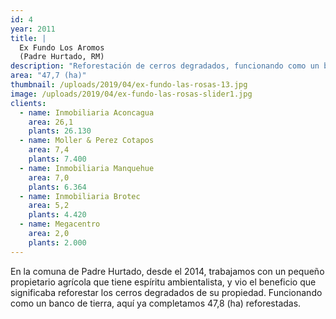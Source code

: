 ```yaml
---
id: 4
year: 2011
title: |
  Ex Fundo Los Aromos 
  (Padre Hurtado, RM)
description: "Reforestación de cerros degradados, funcionando como un banco de tierra."
area: "47,7 (ha)"
thumbnail: /uploads/2019/04/ex-fundo-las-rosas-13.jpg
image: /uploads/2019/04/ex-fundo-las-rosas-slider1.jpg
clients:
  - name: Inmobiliaria Aconcagua
    area: 26,1
    plants: 26.130
  - name: Moller & Perez Cotapos
    area: 7,4
    plants: 7.400
  - name: Inmobiliaria Manquehue
    area: 7,0
    plants: 6.364
  - name: Inmobiliaria Brotec
    area: 5,2
    plants: 4.420
  - name: Megacentro
    area: 2,0
    plants: 2.000
---
```


En la comuna de Padre Hurtado, desde el 2014, trabajamos con un pequeño propietario agrícola que tiene espíritu ambientalista, y vio el beneficio que significaba reforestar los cerros degradados de su propiedad. Funcionando como un banco de tierra, aquí ya completamos 47,8 (ha) reforestadas.
